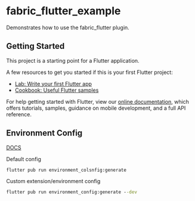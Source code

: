 # fabric_flutter_example

Demonstrates how to use the fabric_flutter plugin.

## Getting Started

This project is a starting point for a Flutter application.

A few resources to get you started if this is your first Flutter project:

- [Lab: Write your first Flutter app](https://flutter.dev/docs/get-started/codelab)
- [Cookbook: Useful Flutter samples](https://flutter.dev/docs/cookbook)

For help getting started with Flutter, view our
[online documentation](https://flutter.dev/docs), which offers tutorials, samples, guidance on mobile development, and a
full API reference.

## Environment Config

[DOCS](https://pub.dev/packages/environment_config)

Default config

```cmd
flutter pub run environment_colsnfig:generate
```

Custom extension/environment config

```cmd
flutter pub run environment_config:generate --dev
```